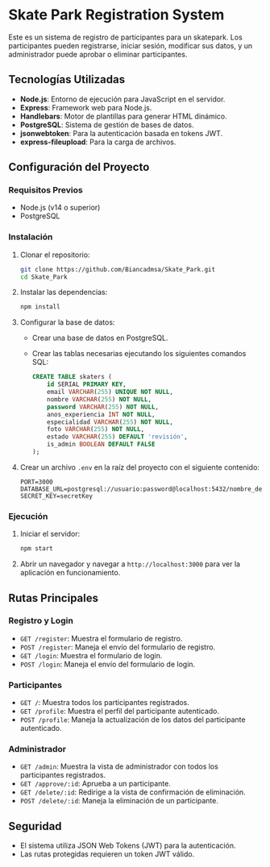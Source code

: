 # Skate Park Registration System

Este es un sistema de registro de participantes para un skatepark. Los participantes pueden registrarse, iniciar sesión, modificar sus datos, y un administrador puede aprobar o eliminar participantes.

## Tecnologías Utilizadas

- **Node.js**: Entorno de ejecución para JavaScript en el servidor.
- **Express**: Framework web para Node.js.
- **Handlebars**: Motor de plantillas para generar HTML dinámico.
- **PostgreSQL**: Sistema de gestión de bases de datos.
- **jsonwebtoken**: Para la autenticación basada en tokens JWT.
- **express-fileupload**: Para la carga de archivos.

## Configuración del Proyecto

### Requisitos Previos

- Node.js (v14 o superior)
- PostgreSQL

### Instalación

1. Clonar el repositorio:

    ```bash
    git clone https://github.com/Biancadmsa/Skate_Park.git
    cd Skate_Park
    ```

2. Instalar las dependencias:

    ```bash
    npm install
    ```

3. Configurar la base de datos:

    - Crear una base de datos en PostgreSQL.
    - Crear las tablas necesarias ejecutando los siguientes comandos SQL:

      ```sql
      CREATE TABLE skaters (
          id SERIAL PRIMARY KEY,
          email VARCHAR(255) UNIQUE NOT NULL,
          nombre VARCHAR(255) NOT NULL,
          password VARCHAR(255) NOT NULL,
          anos_experiencia INT NOT NULL,
          especialidad VARCHAR(255) NOT NULL,
          foto VARCHAR(255) NOT NULL,
          estado VARCHAR(255) DEFAULT 'revisión',
          is_admin BOOLEAN DEFAULT FALSE
      );
      ```

4. Crear un archivo `.env` en la raíz del proyecto con el siguiente contenido:

    ```plaintext
    PORT=3000
    DATABASE_URL=postgresql://usuario:password@localhost:5432/nombre_de_tu_base_de_datos
    SECRET_KEY=secretKey
    ```

### Ejecución

1. Iniciar el servidor:

    ```bash
    npm start
    ```

2. Abrir un navegador y navegar a `http://localhost:3000` para ver la aplicación en funcionamiento.

## Rutas Principales

### Registro y Login

- `GET /register`: Muestra el formulario de registro.
- `POST /register`: Maneja el envío del formulario de registro.
- `GET /login`: Muestra el formulario de login.
- `POST /login`: Maneja el envío del formulario de login.

### Participantes

- `GET /`: Muestra todos los participantes registrados.
- `GET /profile`: Muestra el perfil del participante autenticado.
- `POST /profile`: Maneja la actualización de los datos del participante autenticado.

### Administrador

- `GET /admin`: Muestra la vista de administrador con todos los participantes registrados.
- `GET /approve/:id`: Aprueba a un participante.
- `GET /delete/:id`: Redirige a la vista de confirmación de eliminación.
- `POST /delete/:id`: Maneja la eliminación de un participante.

## Seguridad

- El sistema utiliza JSON Web Tokens (JWT) para la autenticación.
- Las rutas protegidas requieren un token JWT válido.

